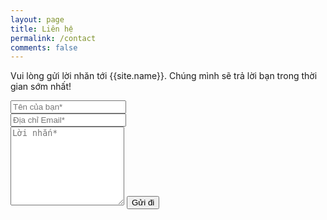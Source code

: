 ```yaml
---
layout: page
title: Liên hệ
permalink: /contact
comments: false
---
```


<form action="https://formspree.io/{{site.email}}" method="POST">    
<p class="mb-4">Vui lòng gửi lời nhăn tới {{site.name}}. Chúng mình sẽ trả lời bạn trong thời gian sớm nhất!</p>
<div class="form-group row">
<div class="col-md-6">
<input class="form-control" type="text" name="name" placeholder="Tên của bạn*" required>
</div>
<div class="col-md-6">
<input class="form-control" type="email" name="_replyto" placeholder="Địa chỉ Email*" required>
</div>
</div>
<textarea rows="8" class="form-control mb-3" name="message" placeholder="Lời nhắn*" required></textarea>    
<input class="btn btn-dark" type="submit" value="Gửi đi">
</form>
